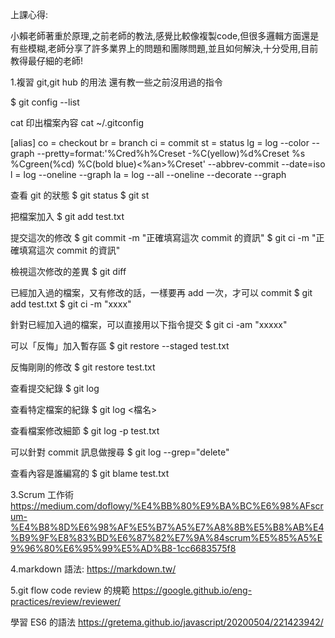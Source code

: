 上課心得:

小賴老師著重於原理,之前老師的教法,感覺比較像複製code,但很多邏輯方面還是有些模糊,老師分享了許多業界上的問題和團隊問題,並且如何解決,十分受用,目前教得最仔細的老師!

1.複習 git,git hub 的用法 還有教一些之前沒用過的指令

$ git config --list

cat 印出檔案內容
cat ~/.gitconfig

[alias] co = checkout br = branch ci = commit st = status lg = log --color --graph --pretty=format:'%Cred%h%Creset -%C(yellow)%d%Creset %s %Cgreen(%cd) %C(bold blue)<%an>%Creset' --abbrev-commit --date=iso l = log --oneline --graph la = log --all --oneline --decorate --graph

查看 git 的狀態
$ git status $ git st

把檔案加入
$ git add test.txt

提交這次的修改
$ git commit -m "正確填寫這次 commit 的資訊" $ git ci -m "正確填寫這次 commit 的資訊"

檢視這次修改的差異
$ git diff

已經加入過的檔案，又有修改的話，一樣要再 add 一次，才可以 commit
$ git add test.txt $ git ci -m "xxxx"

針對已經加入過的檔案，可以直接用以下指令提交
$ git ci -am "xxxxx"

可以「反悔」加入暫存區
$ git restore --staged test.txt

反悔剛剛的修改
$ git restore test.txt

查看提交紀錄
$ git log

查看特定檔案的紀錄
$ git log <檔名>

查看檔案修改細節
$ git log -p test.txt

可以針對 commit 訊息做搜尋
$ git log --grep="delete"

查看內容是誰編寫的
$ git blame test.txt

3.Scrum 工作術 https://medium.com/doflowy/%E4%BB%80%E9%BA%BC%E6%98%AFscrum-%E4%B8%8D%E6%98%AF%E5%B7%A5%E7%A8%8B%E5%B8%AB%E4%B9%9F%E8%83%BD%E6%87%82%E7%9A%84scrum%E5%85%A5%E9%96%80%E6%95%99%E5%AD%B8-1cc6683575f8

4.markdown 語法: https://markdown.tw/

5.git flow code review 的規範 https://google.github.io/eng-practices/review/reviewer/

學習 ES6 的語法 https://gretema.github.io/javascript/20200504/221423942/

